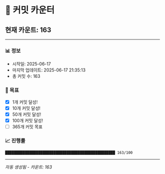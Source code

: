 # 🔢 커밋 카운터

## 현재 카운트: 163

---

### 📊 정보
- 시작일: 2025-06-17
- 마지막 업데이트: 2025-06-17 21:35:13
- 총 커밋 수: 163

### 🎯 목표
- [x] 1개 커밋 달성!
- [x] 10개 커밋 달성!
- [x] 50개 커밋 달성!
- [x] 100개 커밋 달성!
- [ ] 365개 커밋 목표

### 📈 진행률
```
██████████████████████████████████████████████████ 163/100
```

---
*자동 생성됨 - 카운트: 163*
